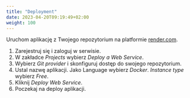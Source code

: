 ```yaml
---
title: "Deployment"
date: 2023-04-20T09:19:49+02:00
weight: 100
---
```


Uruchom aplikację z Twojego repozytorium na platformie
[render.com](https://render.com/).

1. Zarejestruj się i zaloguj w serwisie.
2. W zakładce *Projects* wybierz *Deploy a Web Service*.
3. Wybierz *Git provider* i skonfiguruj dostęp do swojego repozytorium.
4. Ustal nazwę aplikacji. Jako Language wybierz *Docker*. *Instance type* wybierz *Free*.
5. Kliknij *Deploy Web Service*.
5. Poczekaj na deploy aplikacji.
